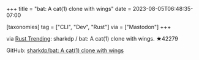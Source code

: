 +++
title = "bat: A cat(1) clone with wings"
date = 2023-08-05T06:48:35-07:00

[taxonomies]
tag = ["CLI", "Dev", "Rust"]
via = ["Mastodon"]
+++

via [Rust Trending](https://botsin.space/@RustTrending/110835980869325887): sharkdp / bat: A cat(1) clone with wings. ★42279

<!-- more -->

GitHub: [sharkdp/bat: A cat(1) clone with wings](https://github.com/sharkdp/bat)
